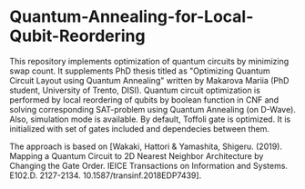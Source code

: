 # Quantum-Annealing-for-Local-Qubit-Reordering

This repository implements optimization of quantum circuits by minimizing swap count. It supplements PhD thesis titled as "Optimizing Quantum Circuit
Layout using Quantum Annealing" written by Makarova Mariia (PhD student, University of Trento, DISI). Quantum circuit optimization is performed by local reordering of qubits by boolean function in CNF and solving corresponding SAT-problem using Quantum Annealing (on D-Wave). Also, simulation mode is available. By default, Toffoli gate is optimized. It is initialized with set of gates included and dependecies between them. 

The approach is based on [Wakaki, Hattori & Yamashita, Shigeru. (2019). Mapping a Quantum Circuit to 2D Nearest Neighbor Architecture by Changing the Gate Order. IEICE Transactions on Information and Systems. E102.D. 2127-2134. 10.1587/transinf.2018EDP7439]. 
